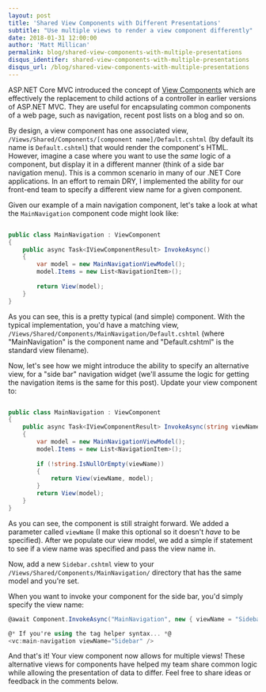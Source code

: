 ```yaml
---
layout: post
title: 'Shared View Components with Different Presentations'
subtitle: "Use multiple views to render a view component differently"
date: 2018-01-31 12:00:00
author: 'Matt Millican'
permalink: blog/shared-view-components-with-multiple-presentations
disqus_identifer: shared-view-components-with-multiple-presentations
disqus_url: /blog/shared-view-components-with-multiple-presentations
---
```


ASP.NET Core MVC introduced the concept of [View Components](https://docs.microsoft.com/en-us/aspnet/core/mvc/views/view-components) which are effectively the replacement to child actions of a controller in earlier versions of ASP.NET MVC.  They are useful for encapsulating common components of a web page, such as navigation, recent post lists on a blog and so on.

By design, a view component has one associated view, `/Views/Shared/Components/[component name]/Default.cshtml` (by default its name is `Default.cshtml`) that would render the component's HTML.  However, imagine a case where you want to use the _same_ logic of a component, but display it in a different manner (think of a side bar navigation menu).  This is a common scenario in many of our .NET Core applications.  In an effort to remain DRY, I implemented the ability for our front-end team to specify a different view name for a given component.

Given our example of a main navigation component, let's take a look at what the `MainNavigation` component code might look like:

```c#

public class MainNavigation : ViewComponent
{
    public async Task<IViewComponentResult> InvokeAsync()
    {
        var model = new MainNavigationViewModel();
        model.Items = new List<NavigationItem>();
        
        return View(model);
    }
}

```

As you can see, this is a pretty typical (and simple) component. With the typical implementation, you'd have a matching view, `/Views/Shared/Components/MainNavigation/Default.cshtml` (where "MainNavigation" is the component name and "Default.cshtml" is the standard view filename).

Now, let's see how we might introduce the ability to specify an alternative view, for a "side bar" navigation widget (we'll assume the logic for getting the navigation items is the same for this post).  Update your view component to:

```c#

public class MainNavigation : ViewComponent
{
    public async Task<IViewComponentResult> InvokeAsync(string viewName = null)
    {
        var model = new MainNavigationViewModel();
        model.Items = new List<NavigationItem>();
        
        if (!string.IsNullOrEmpty(viewName)) 
        {
            return View(viewName, model);
        }
        return View(model);
    }
}

```

As you can see, the component is still straight forward.  We added a parameter called `viewName` (I make this optional so it doesn't _have_ to be specified).  After we populate our view model, we add a simple if statement to see if a view name was specified and pass the view name in.

Now, add a new `Sidebar.cshtml` view to your `/Views/Shared/Components/MainNavigation/` directory that has the same model and you're set.

When you want to invoke your component for the side bar, you'd simply specify the view name:

```c#
@await Component.InvokeAsync("MainNavigation", new { viewName = "Sidebar" })

@* If you're using the tag helper syntax... *@
<vc:main-navigation viewName="Sidebar" />

```

And that's it!  Your view component now allows for multiple views! These alternative views for components have helped my team share common logic while allowing the presentation of data to differ.  Feel free to share ideas or feedback in the comments below.